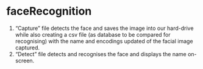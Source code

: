 # faceRecognition

1.	“Capture” file detects the face and saves the image into our hard-drive while also creating a csv file (as database to be compared for recognising) 
    with the name and encodings updated of the facial image captured.
2.	“Detect” file detects and recognises the face and displays the name on-screen.
